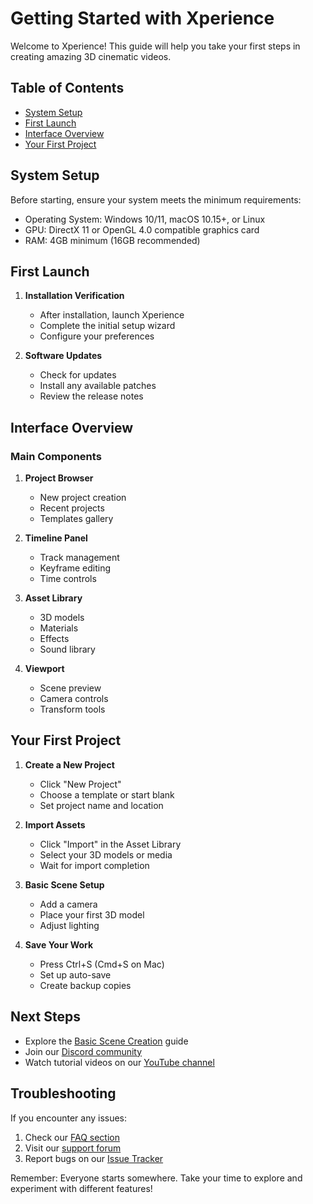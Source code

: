 # Getting Started with Xperience

Welcome to Xperience! This guide will help you take your first steps in creating amazing 3D cinematic videos.

## Table of Contents
- [System Setup](#system-setup)
- [First Launch](#first-launch)
- [Interface Overview](#interface-overview)
- [Your First Project](#your-first-project)

## System Setup

Before starting, ensure your system meets the minimum requirements:
- Operating System: Windows 10/11, macOS 10.15+, or Linux
- GPU: DirectX 11 or OpenGL 4.0 compatible graphics card
- RAM: 4GB minimum (16GB recommended)

## First Launch

1. **Installation Verification**
   - After installation, launch Xperience
   - Complete the initial setup wizard
   - Configure your preferences

2. **Software Updates**
   - Check for updates
   - Install any available patches
   - Review the release notes

## Interface Overview

### Main Components
1. **Project Browser**
   - New project creation
   - Recent projects
   - Templates gallery

2. **Timeline Panel**
   - Track management
   - Keyframe editing
   - Time controls

3. **Asset Library**
   - 3D models
   - Materials
   - Effects
   - Sound library

4. **Viewport**
   - Scene preview
   - Camera controls
   - Transform tools

## Your First Project

1. **Create a New Project**
   - Click "New Project"
   - Choose a template or start blank
   - Set project name and location

2. **Import Assets**
   - Click "Import" in the Asset Library
   - Select your 3D models or media
   - Wait for import completion

3. **Basic Scene Setup**
   - Add a camera
   - Place your first 3D model
   - Adjust lighting

4. **Save Your Work**
   - Press Ctrl+S (Cmd+S on Mac)
   - Set up auto-save
   - Create backup copies

## Next Steps
- Explore the [Basic Scene Creation](basic-scene.md) guide
- Join our [Discord community](https://discord.gg/xperience)
- Watch tutorial videos on our [YouTube channel](https://youtube.com/xperience)

## Troubleshooting

If you encounter any issues:
1. Check our [FAQ section](https://github.com/manugeni/xperience/wiki/FAQ)
2. Visit our [support forum](https://github.com/manugeni/xperience/discussions)
3. Report bugs on our [Issue Tracker](https://github.com/manugeni/xperience/issues)

Remember: Everyone starts somewhere. Take your time to explore and experiment with different features!
